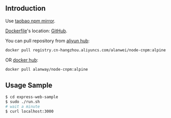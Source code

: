 ## Introduction

Use [taobao npm mirror](https://npm.taobao.org).

[Dockerfile](https://github.com/Allen-Wei/Dockerfiles/blob/master/node-cnpm/alpine/Dockerfile)'s location: [GitHub](https://github.com/Allen-Wei/Dockerfiles/tree/master/node-cnpm/alpine).

You can pull repository from [aliyun hub](https://dev.aliyun.com/detail.html?spm=5176.1972343.2.18.56fa5aaawUGTZ2&repoId=229096):

```bash
docker pull registry.cn-hangzhou.aliyuncs.com/alanwei/node-cnpm:alpine
```

OR [docker hub](https://hub.docker.com/r/alanway/node-cnpm/):

```bash
docker pull alanway/node-cnpm:alpine
```

## Usage Sample

```bash
$ cd express-web-sample
$ sudo ./run.sh
# wait a minute
$ curl localhost:3000
```
